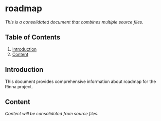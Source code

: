 # roadmap

*This is a consolidated document that combines multiple source files.*

## Table of Contents

1. [Introduction](#introduction)
2. [Content](#content)

## Introduction

This document provides comprehensive information about roadmap for the Rinna project.

## Content

*Content will be consolidated from source files.*
